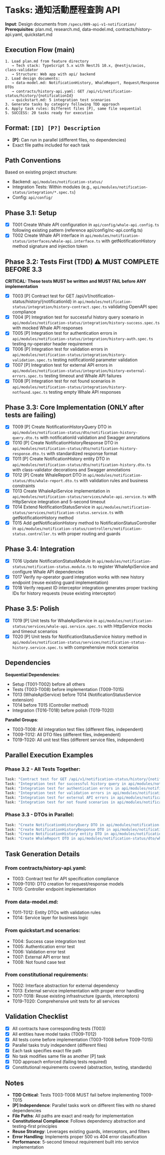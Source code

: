 # Tasks: 通知活動歷程查詢 API

**Input**: Design documents from `/specs/009-api-v1-notification/`
**Prerequisites**: plan.md, research.md, data-model.md, contracts/history-api.yaml, quickstart.md

## Execution Flow (main)
```
1. Load plan.md from feature directory
   → Tech stack: TypeScript 5.x with NestJS 10.x, @nestjs/axios, class-validator
   → Structure: Web app with api/ backend
2. Load design documents:
   → data-model.md: NotificationHistory, WhaleReport, Request/Response DTOs
   → contracts/history-api.yaml: GET /api/v1/notification-status/history/{notificationId}
   → quickstart.md: 5 integration test scenarios
3. Generate tasks by category following TDD approach
4. Apply task rules: Different files [P], same file sequential
5. SUCCESS: 20 tasks ready for execution
```

## Format: `[ID] [P?] Description`
- **[P]**: Can run in parallel (different files, no dependencies)
- Exact file paths included for each task

## Path Conventions
Based on existing project structure:
- Backend: `api/modules/notification-status/`
- Integration Tests: Within modules (e.g., `api/modules/notification-status/integration/*.spec.ts`)
- Config: `api/config/`

## Phase 3.1: Setup

- [x] T001 Create Whale API configuration in `api/config/whale-api.config.ts` following existing pattern (reference api/config/nc-api.config.ts)
- [x] T002 Create Whale API interface in `api/modules/notification-status/interfaces/whale-api.interface.ts` with getNotificationHistory method signature and injection token

## Phase 3.2: Tests First (TDD) ⚠️ MUST COMPLETE BEFORE 3.3
**CRITICAL: These tests MUST be written and MUST FAIL before ANY implementation**

- [x] T003 [P] Contract test for GET /api/v1/notification-status/history/{notificationId} in `api/modules/notification-status/integration/history-contract.spec.ts` validating OpenAPI spec compliance
- [x] T004 [P] Integration test for successful history query scenario in `api/modules/notification-status/integration/history-success.spec.ts` with mocked Whale API responses
- [x] T005 [P] Integration test for authentication errors in `api/modules/notification-status/integration/history-auth.spec.ts` testing ny-operator header requirement
- [x] T006 [P] Integration test for validation errors in `api/modules/notification-status/integration/history-validation.spec.ts` testing notificationId parameter validation
- [x] T007 [P] Integration test for external API errors in `api/modules/notification-status/integration/history-external-errors.spec.ts` testing timeout and Whale API failures
- [x] T008 [P] Integration test for not found scenarios in `api/modules/notification-status/integration/history-notfound.spec.ts` testing empty Whale API responses

## Phase 3.3: Core Implementation (ONLY after tests are failing)

- [x] T009 [P] Create NotificationHistoryQuery DTO in `api/modules/notification-status/dto/notification-history-query.dto.ts` with notificationId validation and Swagger annotations
- [x] T010 [P] Create NotificationHistoryResponse DTO in `api/modules/notification-status/dto/notification-history-response.dto.ts` with standardized response format
- [x] T011 [P] Create NotificationHistory entity DTO in `api/modules/notification-status/dto/notification-history.dto.ts` with class-validator decorations and Swagger annotations
- [x] T012 [P] Create WhaleReport DTO in `api/modules/notification-status/dto/whale-report.dto.ts` with validation rules and business constraints
- [x] T013 Create WhaleApiService implementation in `api/modules/notification-status/services/whale-api.service.ts` with HttpService integration and 5-second timeout
- [x] T014 Extend NotificationStatusService in `api/modules/notification-status/services/notification-status.service.ts` with getNotificationHistory method
- [x] T015 Add getNotificationHistory method to NotificationStatusController in `api/modules/notification-status/controllers/notification-status.controller.ts` with proper routing and guards

## Phase 3.4: Integration

- [x] T016 Update NotificationStatusModule in `api/modules/notification-status/notification-status.module.ts` to register WhaleApiService and configure Whale API dependencies
- [x] T017 Verify ny-operator guard integration works with new history endpoint (reuse existing guard implementation)
- [x] T018 Verify request ID interceptor integration generates proper tracking IDs for history requests (reuse existing interceptor)

## Phase 3.5: Polish

- [x] T019 [P] Unit tests for WhaleApiService in `api/modules/notification-status/services/whale-api.service.spec.ts` with HttpService mocks and timeout scenarios
- [x] T020 [P] Unit tests for NotificationStatusService history method in `api/modules/notification-status/services/notification-status-history.service.spec.ts` with comprehensive mock scenarios

## Dependencies

**Sequential Dependencies**:
- Setup (T001-T002) before all others
- Tests (T003-T008) before implementation (T009-T015)
- T013 (WhaleApiService) before T014 (NotificationStatusService extension)
- T014 before T015 (Controller method)
- Integration (T016-T018) before polish (T019-T020)

**Parallel Groups**:
- T003-T008: All integration test files (different files, independent)
- T009-T012: All DTO files (different files, independent)
- T019-T020: All unit test files (different service files, independent)

## Parallel Execution Examples

### Phase 3.2 - All Tests Together:
```bash
Task: "Contract test for GET /api/v1/notification-status/history/{notificationId} in api/modules/notification-status/integration/history-contract.spec.ts"
Task: "Integration test for successful history query in api/modules/notification-status/integration/history-success.spec.ts"
Task: "Integration test for authentication errors in api/modules/notification-status/integration/history-auth.spec.ts"
Task: "Integration test for validation errors in api/modules/notification-status/integration/history-validation.spec.ts"
Task: "Integration test for external API errors in api/modules/notification-status/integration/history-external-errors.spec.ts"
Task: "Integration test for not found scenarios in api/modules/notification-status/integration/history-notfound.spec.ts"
```

### Phase 3.3 - DTOs in Parallel:
```bash
Task: "Create NotificationHistoryQuery DTO in api/modules/notification-status/dto/notification-history-query.dto.ts"
Task: "Create NotificationHistoryResponse DTO in api/modules/notification-status/dto/notification-history-response.dto.ts"
Task: "Create NotificationHistory entity DTO in api/modules/notification-status/dto/notification-history.dto.ts"
Task: "Create WhaleReport DTO in api/modules/notification-status/dto/whale-report.dto.ts"
```

## Task Generation Details

### From contracts/history-api.yaml:
- T003: Contract test for API specification compliance
- T009-T010: DTO creation for request/response models
- T015: Controller endpoint implementation

### From data-model.md:
- T011-T012: Entity DTOs with validation rules
- T014: Service layer for business logic

### From quickstart.md scenarios:
- T004: Success case integration test
- T005: Authentication error test
- T006: Validation error test
- T007: External API error test
- T008: Not found case test

### From constitutional requirements:
- T002: Interface abstraction for external dependency
- T013: External service implementation with proper error handling
- T017-T018: Reuse existing infrastructure (guards, interceptors)
- T019-T020: Comprehensive unit tests for all services

## Validation Checklist

- [x] All contracts have corresponding tests (T003)
- [x] All entities have model tasks (T009-T012)
- [x] All tests come before implementation (T003-T008 before T009-T015)
- [x] Parallel tasks truly independent (different files)
- [x] Each task specifies exact file path
- [x] No task modifies same file as another [P] task
- [x] TDD approach enforced (failing tests required)
- [x] Constitutional requirements covered (abstraction, testing, standards)

## Notes

- **TDD Critical**: Tests T003-T008 MUST fail before implementing T009-T015
- **[P] Independence**: Parallel tasks work on different files with no shared dependencies
- **File Paths**: All paths are exact and ready for implementation
- **Constitutional Compliance**: Follows dependency abstraction and testing-first principles
- **Reuse Strategy**: Leverages existing guards, interceptors, and filters
- **Error Handling**: Implements proper 500 vs 404 error classification
- **Performance**: 5-second timeout requirement built into service implementation